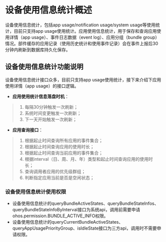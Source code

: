 # 设备使用信息统计概述

设备使用信息统计，包括app usage/notification usage/system usage等使用统计，目前只支持app usage使用统计。应用使用信息统计，用于保存和查询应用使用详情（app usage）、事件日志数据（event log）、应用分组（bundle group）情况。部件缓存的应用记录（使用历史统计和使用事件记录）会在事件上报后30分钟内刷新到数据库持久化保存。

## 设备使用信息统计功能说明

设备使用信息统计接口众多，目前只支持app usage使用统计，接下来介绍下应用使用详情（app usage）的接口逻辑。

- **应用使用统计信息落盘时机**：
>1.  每隔30分钟触发一次刷新；
>2.  系统时间变更触发一次刷新；
>3.  下一天开始触发一次刷新；

- **应用查询接口**：
>1.  根据起止时间查询所有应用的事件集合；
>2.  根据起止时间查询应用的使用时长；
>3.  根据起止时间查询当前应用的事件集合；
>4.  根据interval（日、周、月、年）类型和起止时间查询应用的使用时长；
>5.  查询调用者应用的优先级群组；
>6.  判断指定应用当前是否是空闲状态；

### 设备使用信息统计使用权限
- 设备使用信息统计的queryBundleActiveStates、queryBundleStateInfos、queryBundleStateInfoByInterval接口为系统api，调用前需要申请ohos.permission.BUNDLE_ACTIVE_INFO权限。
- 设备使用信息统计的queryCurrentBundleActiveStates、queryAppUsagePriorityGroup、isIdleState接口为三方api，调用时不需要申请权限。
